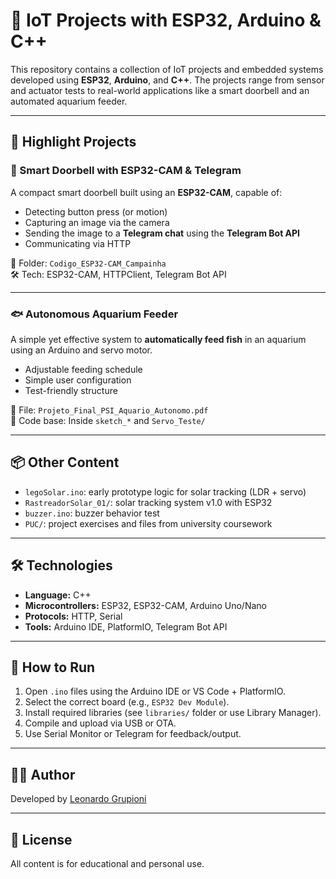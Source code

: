 # 📡 IoT Projects with ESP32, Arduino & C++

This repository contains a collection of IoT projects and embedded systems developed using **ESP32**, **Arduino**, and **C++**. The projects range from sensor and actuator tests to real-world applications like a smart doorbell and an automated aquarium feeder.

---

## 🚀 Highlight Projects

### 🔔 Smart Doorbell with ESP32-CAM & Telegram

A compact smart doorbell built using an **ESP32-CAM**, capable of:

- Detecting button press (or motion)
- Capturing an image via the camera
- Sending the image to a **Telegram chat** using the **Telegram Bot API**
- Communicating via HTTP

📁 Folder: `Codigo_ESP32-CAM_Campainha`  
🛠 Tech: ESP32-CAM, HTTPClient, Telegram Bot API

---

### 🐟 Autonomous Aquarium Feeder

A simple yet effective system to **automatically feed fish** in an aquarium using an Arduino and servo motor.

- Adjustable feeding schedule
- Simple user configuration
- Test-friendly structure

📄 File: `Projeto_Final_PSI_Aquario_Autonomo.pdf`  
📁 Code base: Inside `sketch_*` and `Servo_Teste/`

---

## 📦 Other Content

- `legoSolar.ino`: early prototype logic for solar tracking (LDR + servo)
- `RastreadorSolar_01/`: solar tracking system v1.0 with ESP32
- `buzzer.ino`: buzzer behavior test
- `PUC/`: project exercises and files from university coursework

---

## 🛠 Technologies

- **Language:** C++  
- **Microcontrollers:** ESP32, ESP32-CAM, Arduino Uno/Nano  
- **Protocols:** HTTP, Serial  
- **Tools:** Arduino IDE, PlatformIO, Telegram Bot API

---

## 🔧 How to Run

1. Open `.ino` files using the Arduino IDE or VS Code + PlatformIO.
2. Select the correct board (e.g., `ESP32 Dev Module`).
3. Install required libraries (see `libraries/` folder or use Library Manager).
4. Compile and upload via USB or OTA.
5. Use Serial Monitor or Telegram for feedback/output.

---

## 👨‍💻 Author

Developed by [Leonardo Grupioni](https://github.com/leonardogrupioni)  

---

## 📄 License

All content is for educational and personal use.  
